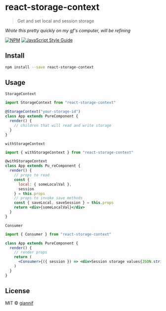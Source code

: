 # react-storage-context

> Get and set local and session storage

_Wrote this pretty quickly on my gf's computer, will be refining_

[![NPM](https://img.shields.io/npm/v/react-storage-context.svg)](https://www.npmjs.com/package/react-storage-context) [![JavaScript Style Guide](https://img.shields.io/badge/code_style-standard-brightgreen.svg)](https://standardjs.com)

## Install

```bash
npm install --save react-storage-context
```

## Usage

`StorageContext`

```jsx
import StorageContext from "react-storage-context"

@StorageContext("your-storage-id")
class App extends PureComponent {
  render() {
    // children that will read and write storage
  }
}
```

`withStorageContext`

```jsx
import { withStorageContext } from "react-storage-context"

@withStorageContext
class App extends Pu_reComponent {
  render() {
    // props to read
    const {
      local: { someLocalVal },
      session
    } = this.props
    // props to invoke save methods
    const { saveLocal, saveSession } = this.props
    return <div>{someLocalVal}</div>
  }
}
```

`Consumer`

```jsx
import { Consumer } from "react-storage-context"

class App extends PureComponent {
  render() {
    // render props
    return (
      <Consumer>{({ session }) => <div>Session storage values{JSON.stringify(session, undefined, 4)}</div>}</Consumer>
    )
  }
}
```

## License

MIT © [giannif](https://github.com/giannif)
